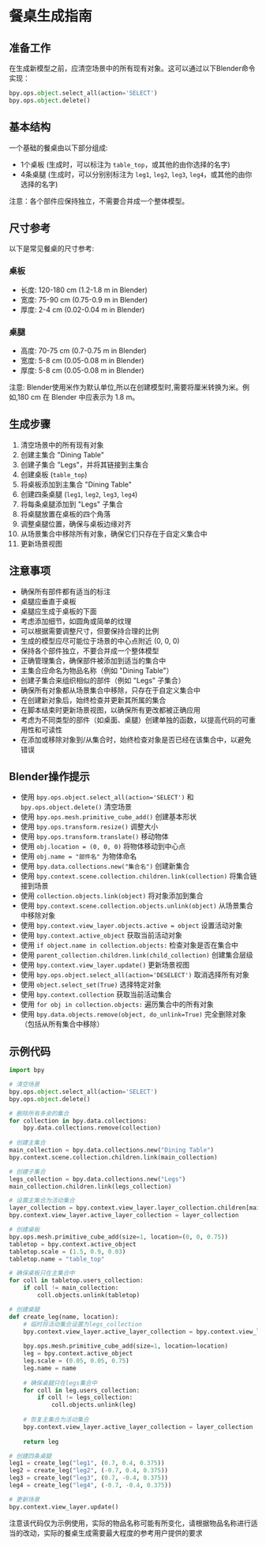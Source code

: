 # 餐桌生成指南

## 准备工作
在生成新模型之前，应清空场景中的所有现有对象。这可以通过以下Blender命令实现：
```python
bpy.ops.object.select_all(action='SELECT')
bpy.ops.object.delete()
```

## 基本结构
一个基础的餐桌由以下部分组成:
- 1个桌板 (生成时，可以标注为 `table_top`，或其他的由你选择的名字)
- 4条桌腿 (生成时，可以分别别标注为 `leg1`, `leg2`, `leg3`, `leg4`，或其他的由你选择的名字)

注意：各个部件应保持独立，不需要合并成一个整体模型。

## 尺寸参考
以下是常见餐桌的尺寸参考:

### 桌板
- 长度: 120-180 cm (1.2-1.8 m in Blender)
- 宽度: 75-90 cm (0.75-0.9 m in Blender)
- 厚度: 2-4 cm (0.02-0.04 m in Blender)

### 桌腿
- 高度: 70-75 cm (0.7-0.75 m in Blender)
- 宽度: 5-8 cm (0.05-0.08 m in Blender)
- 厚度: 5-8 cm (0.05-0.08 m in Blender)

注意: Blender使用米作为默认单位,所以在创建模型时,需要将厘米转换为米。例如,180 cm 在 Blender 中应表示为 1.8 m。

## 生成步骤
1. 清空场景中的所有现有对象
2. 创建主集合 "Dining Table"
3. 创建子集合 "Legs"，并将其链接到主集合
4. 创建桌板 (`table_top`)
5. 将桌板添加到主集合 "Dining Table"
6. 创建四条桌腿 (`leg1`, `leg2`, `leg3`, `leg4`)
7. 将每条桌腿添加到 "Legs" 子集合
8. 将桌腿放置在桌板的四个角落
9. 调整桌腿位置，确保与桌板边缘对齐
10. 从场景集合中移除所有对象，确保它们只存在于自定义集合中
11. 更新场景视图

## 注意事项
- 确保所有部件都有适当的标注
- 桌腿应垂直于桌板
- 桌腿应生成于桌板的下面
- 考虑添加细节，如圆角或简单的纹理
- 可以根据需要调整尺寸，但要保持合理的比例
- 生成的模型应尽可能位于场景的中心点附近 (0, 0, 0)
- 保持各个部件独立，不要合并成一个整体模型
- 正确管理集合，确保部件被添加到适当的集合中
- 主集合应命名为物品名称（例如 "Dining Table"）
- 创建子集合来组织相似的部件（例如 "Legs" 子集合）
- 确保所有对象都从场景集合中移除，只存在于自定义集合中
- 在创建新对象后，始终检查并更新其所属的集合
- 在脚本结束时更新场景视图，以确保所有更改都被正确应用
- 考虑为不同类型的部件（如桌面、桌腿）创建单独的函数，以提高代码的可重用性和可读性
- 在添加或移除对象到/从集合时，始终检查对象是否已经在该集合中，以避免错误

## Blender操作提示
- 使用 `bpy.ops.object.select_all(action='SELECT')` 和 `bpy.ops.object.delete()` 清空场景
- 使用 `bpy.ops.mesh.primitive_cube_add()` 创建基本形状
- 使用 `bpy.ops.transform.resize()` 调整大小
- 使用 `bpy.ops.transform.translate()` 移动物体
- 使用 `obj.location = (0, 0, 0)` 将物体移动到中心点
- 使用 `obj.name = "部件名"` 为物体命名
- 使用 `bpy.data.collections.new("集合名")` 创建新集合
- 使用 `bpy.context.scene.collection.children.link(collection)` 将集合链接到场景
- 使用 `collection.objects.link(object)` 将对象添加到集合
- 使用 `bpy.context.scene.collection.objects.unlink(object)` 从场景集合中移除对象
- 使用 `bpy.context.view_layer.objects.active = object` 设置活动对象
- 使用 `bpy.context.active_object` 获取当前活动对象
- 使用 `if object.name in collection.objects:` 检查对象是否在集合中
- 使用 `parent_collection.children.link(child_collection)` 创建集合层级
- 使用 `bpy.context.view_layer.update()` 更新场景视图
- 使用 `bpy.ops.object.select_all(action='DESELECT')` 取消选择所有对象
- 使用 `object.select_set(True)` 选择特定对象
- 使用 `bpy.context.collection` 获取当前活动集合
- 使用 `for obj in collection.objects:` 遍历集合中的所有对象
- 使用 `bpy.data.objects.remove(object, do_unlink=True)` 完全删除对象（包括从所有集合中移除）

## 示例代码

```python
import bpy

# 清空场景
bpy.ops.object.select_all(action='SELECT')
bpy.ops.object.delete()

# 删除所有多余的集合
for collection in bpy.data.collections:
    bpy.data.collections.remove(collection)
    
# 创建主集合
main_collection = bpy.data.collections.new("Dining Table")
bpy.context.scene.collection.children.link(main_collection)

# 创建子集合
legs_collection = bpy.data.collections.new("Legs")
main_collection.children.link(legs_collection)

# 设置主集合为活动集合
layer_collection = bpy.context.view_layer.layer_collection.children[main_collection.name]
bpy.context.view_layer.active_layer_collection = layer_collection

# 创建桌板
bpy.ops.mesh.primitive_cube_add(size=1, location=(0, 0, 0.75))
tabletop = bpy.context.active_object
tabletop.scale = (1.5, 0.9, 0.03)
tabletop.name = "table_top"

# 确保桌板只在主集合中
for coll in tabletop.users_collection:
    if coll != main_collection:
        coll.objects.unlink(tabletop)

# 创建桌腿
def create_leg(name, location):
    # 临时将活动集合设置为legs_collection
    bpy.context.view_layer.active_layer_collection = bpy.context.view_layer.layer_collection.children[main_collection.name].children[legs_collection.name]
    
    bpy.ops.mesh.primitive_cube_add(size=1, location=location)
    leg = bpy.context.active_object
    leg.scale = (0.05, 0.05, 0.75)
    leg.name = name
    
    # 确保桌腿只在legs集合中
    for coll in leg.users_collection:
        if coll != legs_collection:
            coll.objects.unlink(leg)
    
    # 恢复主集合为活动集合
    bpy.context.view_layer.active_layer_collection = layer_collection
    
    return leg

# 创建四条桌腿
leg1 = create_leg("leg1", (0.7, 0.4, 0.375))
leg2 = create_leg("leg2", (-0.7, 0.4, 0.375))
leg3 = create_leg("leg3", (0.7, -0.4, 0.375))
leg4 = create_leg("leg4", (-0.7, -0.4, 0.375))

# 更新场景
bpy.context.view_layer.update()
```
注意该代码仅为示例使用，实际的物品名称可能有所变化，请根据物品名称进行适当的改动，实际的餐桌生成需要最大程度的参考用户提供的要求


